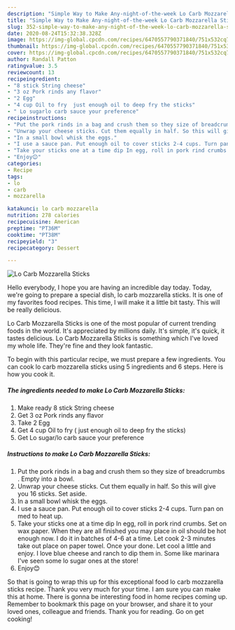 ```yaml
---
description: "Simple Way to Make Any-night-of-the-week Lo Carb Mozzarella Sticks"
title: "Simple Way to Make Any-night-of-the-week Lo Carb Mozzarella Sticks"
slug: 352-simple-way-to-make-any-night-of-the-week-lo-carb-mozzarella-sticks
date: 2020-08-24T15:32:38.328Z
image: https://img-global.cpcdn.com/recipes/6470557790371840/751x532cq70/lo-carb-mozzarella-sticks-recipe-main-photo.jpg
thumbnail: https://img-global.cpcdn.com/recipes/6470557790371840/751x532cq70/lo-carb-mozzarella-sticks-recipe-main-photo.jpg
cover: https://img-global.cpcdn.com/recipes/6470557790371840/751x532cq70/lo-carb-mozzarella-sticks-recipe-main-photo.jpg
author: Randall Patton
ratingvalue: 3.5
reviewcount: 13
recipeingredient:
- "8 stick String cheese"
- "3 oz Pork rinds any flavor"
- "2 Egg"
- "4 cup Oil to fry  just enough oil to deep fry the sticks"
- " Lo sugarlo carb sauce your preference"
recipeinstructions:
- "Put the pork rinds in a bag and crush them so they size of breadcrumbs . Empty into a bowl."
- "Unwrap your cheese sticks. Cut them equally in half. So this will give you 16 sticks. Set aside."
- "In a small bowl whisk the eggs."
- "I use a sauce pan. Put enough oil to cover sticks 2-4 cups. Turn pan on med to heat up."
- "Take your sticks one at a time dip In egg, roll in pork rind crumbs. Set on wax paper. When they are all finished you may place in oil should be hot enough now. I do it in batches of 4-6 at a time. Let cook 2-3 minutes take out place on paper towel. Once your done. Let cool a little and enjoy. I love blue cheese and ranch to dip them in. Some like marinara I&#39;ve seen some lo sugar ones at the store!"
- "Enjoy😊"
categories:
- Recipe
tags:
- lo
- carb
- mozzarella

katakunci: lo carb mozzarella 
nutrition: 278 calories
recipecuisine: American
preptime: "PT36M"
cooktime: "PT38M"
recipeyield: "3"
recipecategory: Dessert

---
```



![Lo Carb Mozzarella Sticks](https://img-global.cpcdn.com/recipes/6470557790371840/751x532cq70/lo-carb-mozzarella-sticks-recipe-main-photo.jpg)

Hello everybody, I hope you are having an incredible day today. Today, we're going to prepare a special dish, lo carb mozzarella sticks. It is one of my favorites food recipes. This time, I will make it a little bit tasty. This will be really delicious.



Lo Carb Mozzarella Sticks is one of the most popular of current trending foods in the world. It's appreciated by millions daily. It's simple, it's quick, it tastes delicious. Lo Carb Mozzarella Sticks is something which I've loved my whole life. They're fine and they look fantastic.


To begin with this particular recipe, we must prepare a few ingredients. You can cook lo carb mozzarella sticks using 5 ingredients and 6 steps. Here is how you cook it.

<!--inarticleads1-->

##### The ingredients needed to make Lo Carb Mozzarella Sticks:

1. Make ready 8 stick String cheese
1. Get 3 oz Pork rinds any flavor
1. Take 2 Egg
1. Get 4 cup Oil to fry ( just enough oil to deep fry the sticks)
1. Get  Lo sugar/lo carb sauce your preference




<!--inarticleads2-->

##### Instructions to make Lo Carb Mozzarella Sticks:

1. Put the pork rinds in a bag and crush them so they size of breadcrumbs . Empty into a bowl.
1. Unwrap your cheese sticks. Cut them equally in half. So this will give you 16 sticks. Set aside.
1. In a small bowl whisk the eggs.
1. I use a sauce pan. Put enough oil to cover sticks 2-4 cups. Turn pan on med to heat up.
1. Take your sticks one at a time dip In egg, roll in pork rind crumbs. Set on wax paper. When they are all finished you may place in oil should be hot enough now. I do it in batches of 4-6 at a time. Let cook 2-3 minutes take out place on paper towel. Once your done. Let cool a little and enjoy. I love blue cheese and ranch to dip them in. Some like marinara I&#39;ve seen some lo sugar ones at the store!
1. Enjoy😊




So that is going to wrap this up for this exceptional food lo carb mozzarella sticks recipe. Thank you very much for your time. I am sure you can make this at home. There is gonna be interesting food in home recipes coming up. Remember to bookmark this page on your browser, and share it to your loved ones, colleague and friends. Thank you for reading. Go on get cooking!
